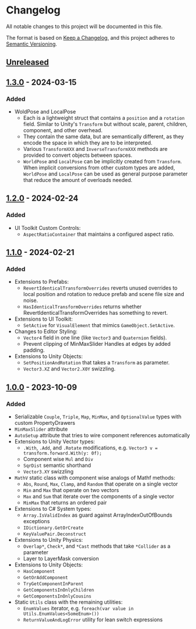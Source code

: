 # Changelog

All notable changes to this project will be documented in this file.

The format is based on [Keep a Changelog](https://keepachangelog.com/en/1.1.0/),
and this project adheres to [Semantic Versioning](https://semver.org/spec/v2.0.0.html).

## [Unreleased]

## [1.3.0] - 2024-03-15

### Added

- WoldPose and LocalPose
  - Each is a lightweight struct that contains a `position` and a `rotation` field.
    Similar to Unity's `Transform` but without scale, parent, children, component, and other overhead.
  - They contain the same data, but are semantically different, as they encode the space in which they are to be interpreted.
  - Various `TransformXXX` and `InverseTransformXXX` methods are provided to convert objects between spaces.
  - `WorldPose` and `LocalPose` can be implicitly created from `Transform`.
    When implicit conversions from other custom types are added, `WorldPose` and `LocalPose` can be used as general purpose parameter that reduce the amount of overloads needed.

## [1.2.0] - 2024-02-24

### Added
- UI Toolkit Custom Controls:
  - `AspectRatioContainer` that maintains a configured aspect ratio.

## [1.1.0] - 2024-02-21

### Added
- Extensions to Prefabs:
  - `RevertIdenticalTransformOverrides` reverts unused overrides to local position and rotation to reduce prefab and scene file size and noise.
  - `HasIdenticalTransformOverrides` returns whether RevertIdenticalTransformOverrides has something to revert.
- Extensions to UI Toolkit:
  - `SetActive` for `VisualElement` that mimics `GameObject.SetActive`.
- Changes to Editor Styling:
  - `Vector4` field in one line (like `Vector3` and `Quaternion` fields).
  - Prevent clipping of MinMaxSlider Handles at edges by added padding.
- Extensions to Unity Objects:
  - `SetPositionAndRotation` that takes a `Transform` as parameter.
  - `Vector3.XZ` and `Vector2.X0Y` swizzling.

## [1.0.0] - 2023-10-09

### Added

- Serializable `Couple`, `Triple`, `Map`, `MinMax`, and `OptionalValue` types with custom PropertyDrawers
- `MinMaxSlider` attribute
- `AutoSetup` attribute that tries to wire component references automatically
- Extensions to Unity Vector types:
  - `.With`, `.Add`, and `.Rotate` modifications, e.g. `Vector3 v = transform.forward.With(y: 0f);`
  - Component wise `Mul` and `Div`
  - `SqrDist` semantic shorthand
  - `Vector3.XY` swizzling
- `MathV` static class with component wise analogs of Mathf methods:
  - `Abs`, `Round`, `Max`, `Clamp`, and `Random` that operate on a single vector
  - `Min` and `Max` that operate on two vectors
  - `Max` and `Sum` that iterate over the components of a single vector
  - `MinMax` that returns an ordered pair
- Extensions to C# System types:
  - `Array.IsValidIndex` as guard against ArrayIndexOutOfBounds exceptions
  - `IDictionary.GetOrCreate`
  - `KeyValuePair.Deconstruct`
- Extensions to Unity Physics:
  - `Overlap*`, `Check*`, and `*Cast` methods that take `*Collider` as a parameter
  - Layer to LayerMask conversion
- Extensions to Unity Objects:
  - `HasComponent`
  - `GetOrAddComponent`
  - `TryGetComponentInParent`
  - `GetComponentsInOnlyChildren`
  - `GetComponentsInOnlyCousins`
- Static `Utils` class with the remaining utilities:
  - `EnumValues` iterator, e.g. `foreach(var value in Utils.EnumValues<SomeEnum>())`
  - `ReturnValueAndLogError` utility for lean switch expressions

[unreleased]: https://github.com/detzt/unity-utilities/v1.3.0...HEAD
[1.3.0]: https://github.com/detzt/unity-utilities/v1.2.0...v1.3.0
[1.2.0]: https://github.com/detzt/unity-utilities/v1.1.0...v1.2.0
[1.1.0]: https://github.com/detzt/unity-utilities/v1.0.0...v1.1.0
[1.0.0]: https://github.com/detzt/unity-utilities/tag/v1.0.0
